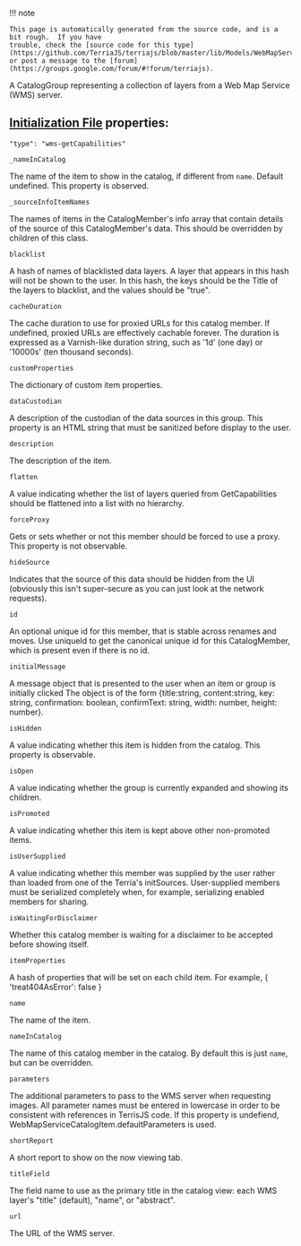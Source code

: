 !!! note    This page is automatically generated from the source code, and is a bit rough.  If you have    trouble, check the [source code for this type](https://github.com/TerriaJS/terriajs/blob/master/lib/Models/WebMapServiceCatalogGroup.js) or post a message to the [forum](https://groups.google.com/forum/#!forum/terriajs).A CatalogGroup representing a collection of layers from a Web Map Service (WMS) server.## [Initialization File](../../customizing/initialization-files.md) properties:`"type": "wms-getCapabilities"``_nameInCatalog`The name of the item to show in the catalog, if different from `name`. Default undefined.
This property is observed.`_sourceInfoItemNames`The names of items in the CatalogMember's info array that contain details of the source of this
CatalogMember's data. This should be overridden by children of this class.`blacklist`A hash of names of blacklisted data layers.  A layer that appears in this hash
will not be shown to the user.  In this hash, the keys should be the Title of the layers to blacklist,
and the values should be "true".`cacheDuration`The cache duration to use for proxied URLs for this catalog member.  If undefined, proxied URLs are effectively cachable
forever.  The duration is expressed as a Varnish-like duration string, such as '1d' (one day) or '10000s' (ten thousand seconds).`customProperties`The dictionary of custom item properties.`dataCustodian`A description of the custodian of the data sources in this group.
This property is an HTML string that must be sanitized before display to the user.`description`The description of the item.`flatten`A value indicating whether the list of layers queried from GetCapabilities should be
flattened into a list with no hierarchy.`forceProxy`Gets or sets whether or not this member should be forced to use a proxy.
This property is not observable.`hideSource`Indicates that the source of this data should be hidden from the UI (obviously this isn't super-secure as you
can just look at the network requests).`id`An optional unique id for this member, that is stable across renames and moves.
Use uniqueId to get the canonical unique id for this CatalogMember, which is present even if there is no id.`initialMessage`A message object that is presented to the user when an item or group is initially clicked
The object is of the form {title:string, content:string, key: string, confirmation: boolean, confirmText: string, width: number, height: number}.`isHidden`A value indicating whether this item is hidden from the catalog.  This
property is observable.`isOpen`A value indicating whether the group is currently expanded and showing
its children.`isPromoted`A value indicating whether this item is kept above other non-promoted items.`isUserSupplied`A value indicating whether this member was supplied by the user rather than loaded from one of the
Terria's initSources.  User-supplied members must be serialized completely when, for example,
serializing enabled members for sharing.`isWaitingForDisclaimer`Whether this catalog member is waiting for a disclaimer to be accepted before showing itself.`itemProperties`A hash of properties that will be set on each child item.
For example, { 'treat404AsError': false }`name`The name of the item.`nameInCatalog`The name of this catalog member in the catalog. By default this is just `name`, but can be overridden.`parameters`The additional parameters to pass to the WMS server when requesting images.
All parameter names must be entered in lowercase in order to be consistent with references in TerrisJS code.
If this property is undefiend, WebMapServiceCatalogItem.defaultParameters is used.`shortReport`A short report to show on the now viewing tab.`titleField`The field name to use as the primary title in the catalog view: each WMS layer's
"title" (default), "name", or "abstract".`url`The URL of the WMS server.